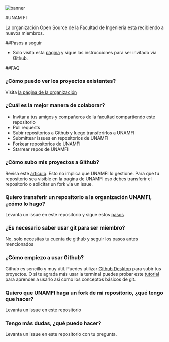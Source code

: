 ![banner](https://raw.githubusercontent.com/unamfi/Get-your-invite/master/Banner.png)

#UNAM FI

La organización Open Source de la Facultad de Ingeniería esta recibiendo a nuevos miembros.

##Pasos a seguir

- Sólo visita esta [página](https://unamfi.herokuapp.com/) y sigue las instrucciones para ser invitado via Github.

##FAQ

### ¿Cómo puedo ver los proyectos existentes?
Visita [la página de la organización](https://github.com/unamfi)

### ¿Cuál es la mejor manera de colaborar?
- Invitar a tus amigos y compañeros de la facultad compartiendo este repositorio
- Pull requests
- Subir repositorios a Github y luego transferirlos a UNAMFI
- Submittear issues en repositorios de UNAMFI 
- Forkear repositorios de UNAMFI
- Starrear repos de UNAMFI

### ¿Cómo subo mis proyectos a Github?
Revisa este [articulo](https://help.github.com/articles/create-a-repo/). Esto no implica que UNAMFI lo gestione. Para que tu repositorio sea visible en la pagina de UNAMFI eso debes transferir el repositorio o solicitar un fork via un issue.

### Quiero transferir un repositorio a la organización UNAMFI, ¿cómo lo hago?
Levanta un issue en este repositorio y sigue estos [pasos](https://help.github.com/articles/transferring-a-repository)

### ¿Es necesario saber usar git para ser miembro?
No, solo necesitas tu cuenta de github y seguir los pasos antes mencionados

### ¿Cómo empiezo a usar Github?
Github es sencillo y muy útil. Puedes utilizar [Github Desktop](https://desktop.github.com) para subir tus proyectos. O si te agrada más usar la terminal puedes probar este [tutorial](https://try.github.io/levels/1/challenges/1) para aprender a usarlo así como los conceptos básicos de git.

### Quiero que UNAMFI haga un fork de mi repositorio, ¿qué tengo que hacer?
Levanta un issue en este repositorio

### Tengo más dudas, ¿qué puedo hacer?
Levanta un issue en este repositorio con tu pregunta. 
